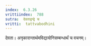 ```yaml
---
index:  6.3.26
vrittiindex:  788
sutra:  देवताद्वन्द्वे च
vritti:  tattvabodhini 
---
```


देवता। अनृकारान्तार्थमविद्यायोनिसम्बन्धार्थं च वचनम्।

